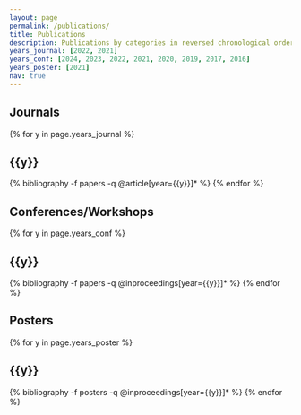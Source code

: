 ```yaml
---
layout: page
permalink: /publications/
title: Publications
description: Publications by categories in reversed chronological order
years_journal: [2022, 2021]
years_conf: [2024, 2023, 2022, 2021, 2020, 2019, 2017, 2016]
years_poster: [2021]
nav: true
---
```


<h2>Journals</h2>
<div class="publications">

{% for y in page.years_journal %}
  <h2 class="year">{{y}}</h2>
  {% bibliography -f papers -q @article[year={{y}}]* %}
{% endfor %}

</div>

<h2>Conferences/Workshops</h2>
<div class="publications">

{% for y in page.years_conf %}
  <h2 class="year">{{y}}</h2>
  {% bibliography -f papers -q @inproceedings[year={{y}}]* %}
{% endfor %}

</div>

<h2>Posters</h2>
<div class="publications">

{% for y in page.years_poster %}
  <h2 class="year">{{y}}</h2>
  {% bibliography -f posters -q @inproceedings[year={{y}}]* %}
{% endfor %}

</div>

